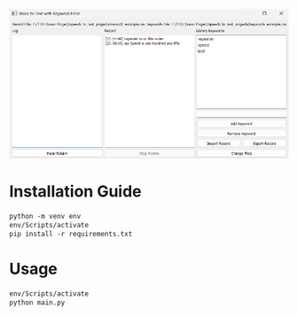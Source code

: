 ![Interface Preview.](/assets/image.png)
# Installation Guide
```
python -m venv env
env/Scripts/activate
pip install -r requirements.txt
```

# Usage
```
env/Scripts/activate
python main.py
```
